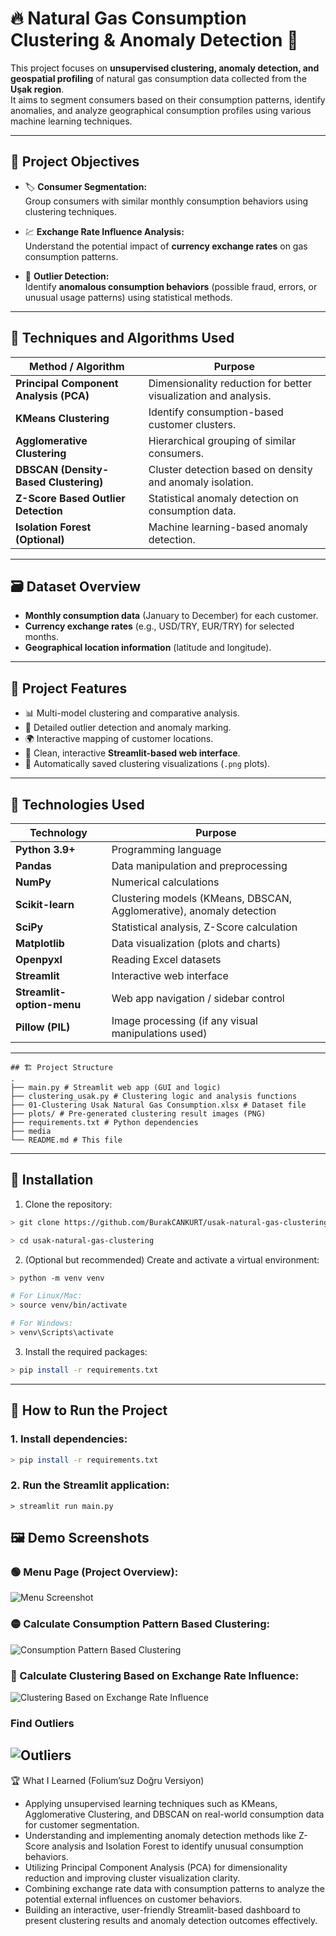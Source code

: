 # 🔥 Natural Gas Consumption Clustering & Anomaly Detection 🧭

This project focuses on **unsupervised clustering, anomaly detection, and geospatial profiling** of natural gas consumption data collected from the **Uşak region**.  
It aims to segment consumers based on their consumption patterns, identify anomalies, and analyze geographical consumption profiles using various machine learning techniques.

---

## 📌 Project Objectives

- 🏷️ **Consumer Segmentation:**  
  Group consumers with similar monthly consumption behaviors using clustering techniques.

- 💹 **Exchange Rate Influence Analysis:**  
  Understand the potential impact of **currency exchange rates** on gas consumption patterns.

- 🚩 **Outlier Detection:**  
  Identify **anomalous consumption behaviors** (possible fraud, errors, or unusual usage patterns) using statistical methods.

---

## 🧠 Techniques and Algorithms Used

| Method / Algorithm              | Purpose                                     |
|----------------------------------|---------------------------------------------|
| **Principal Component Analysis (PCA)** | Dimensionality reduction for better visualization and analysis. |
| **KMeans Clustering**           | Identify consumption-based customer clusters. |
| **Agglomerative Clustering**    | Hierarchical grouping of similar consumers. |
| **DBSCAN (Density-Based Clustering)** | Cluster detection based on density and anomaly isolation. |
| **Z-Score Based Outlier Detection** | Statistical anomaly detection on consumption data. |
| **Isolation Forest (Optional)** | Machine learning-based anomaly detection. |


---

## 🗃️ Dataset Overview

- **Monthly consumption data** (January to December) for each customer.
- **Currency exchange rates** (e.g., USD/TRY, EUR/TRY) for selected months.
- **Geographical location information** (latitude and longitude).

---

## 🚀 Project Features

- 📊 Multi-model clustering and comparative analysis.
- 🧐 Detailed outlier detection and anomaly marking.
- 🌍 Interactive mapping of customer locations.
- 🎨 Clean, interactive **Streamlit-based web interface**.
- 📌 Automatically saved clustering visualizations (`.png` plots).

---
## 🧠 Technologies Used

| Technology               | Purpose                                                               |
|---------------------------|----------------------------------------------------------------------|
| **Python 3.9+**           | Programming language                                                 |
| **Pandas**                | Data manipulation and preprocessing                                  |
| **NumPy**                 | Numerical calculations                                               |
| **Scikit-learn**          | Clustering models (KMeans, DBSCAN, Agglomerative), anomaly detection |
| **SciPy**                 | Statistical analysis, Z-Score calculation                            |
| **Matplotlib**            | Data visualization (plots and charts)                                |
| **Openpyxl**              | Reading Excel datasets                                               |
| **Streamlit**             | Interactive web interface                                            |
| **Streamlit-option-menu** | Web app navigation / sidebar control                                 |
| **Pillow (PIL)**          | Image processing (if any visual manipulations used)                  |

---
```
## 🏗️ Project Structure
. 
├── main.py # Streamlit web app (GUI and logic) 
├── clustering_usak.py # Clustering logic and analysis functions 
├── 01-Clustering Usak Natural Gas Consumption.xlsx # Dataset file 
├── plots/ # Pre-generated clustering result images (PNG) 
├── requirements.txt # Python dependencies 
├── media
└── README.md # This file
```
---
## 📂 Installation

1. Clone the repository:
```bash
> git clone https://github.com/BurakCANKURT/usak-natural-gas-clustering.git

> cd usak-natural-gas-clustering
```

2. (Optional but recommended) Create and activate a virtual environment:
```bash
> python -m venv venv

# For Linux/Mac:
> source venv/bin/activate

# For Windows:
> venv\Scripts\activate
```

3. Install the required packages:
```bash
> pip install -r requirements.txt
```
---

## 🧪 How to Run the Project

### 1. Install dependencies:
```bash
> pip install -r requirements.txt
```
### 2. Run the Streamlit application:
```
> streamlit run main.py
```


## 🖼️ Demo Screenshots

### 🟢 Menu Page (Project Overview):
![Menu Screenshot](./media/ss1.png)

### 🟡 Calculate Consumption Pattern Based Clustering:
![Consumption Pattern Based Clustering](./media/ss2.png)

### 🔵 Calculate Clustering Based on Exchange Rate Influence:
![Clustering Based on Exchange Rate Influence](./media/ss3.png)

### Find Outliers
![Outliers](./media/ss4.png)
---

🏆 What I Learned (Folium’suz Doğru Versiyon)

- Applying unsupervised learning techniques such as KMeans, Agglomerative Clustering, and DBSCAN on real-world consumption data for customer segmentation.
- Understanding and implementing anomaly detection methods like Z-Score analysis and Isolation Forest to identify unusual consumption behaviors.
- Utilizing Principal Component Analysis (PCA) for dimensionality reduction and improving cluster visualization clarity.
- Combining exchange rate data with consumption patterns to analyze the potential external influences on customer behaviors.
- Building an interactive, user-friendly Streamlit-based dashboard to present clustering results and anomaly detection outcomes effectively.

